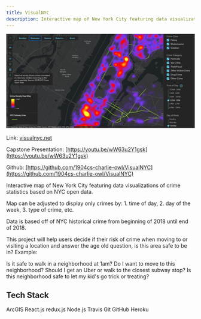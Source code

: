 ```yaml
---
title: VisualNYC
description: Interactive map of New York City featuring data visualizations of crime statistics based on NYC open data.
---
```


![](./visualnyc.png)

Link: [visualnyc.net](http://www.visualnyc.net/)

Capstone Presentation: [https://youtu.be/wW63u2Y1gsk](https://youtu.be/wW63u2Y1gsk)

Github: [https://github.com/1904cs-charlie-owl/VisualNYC](https://github.com/1904cs-charlie-owl/VisualNYC)

Interactive map of New York City featuring data visualizations of crime statistics based on NYC open data.

Map can be adjusted to display only crimes by: 1. time of day, 2. day of the week, 3. type of crime, etc.

Data is based off of NYC historical crime from beginning of 2018 until end of 2018.

This project will help users decide if their risk of crime when moving to or visiting a location and answer the age old question, is this area safe to be in? Example:

Is it safe to walk in a neighborhood at 1am?
Do I want to move to this neighborhood?
Should I get an Uber or walk to the closest subway stop?
Is this neighborhood safe to let my kid's go trick or treating?

## Tech Stack

ArcGIS
React.js
redux.js
Node.js
Travis
Git
GitHub
Heroku
